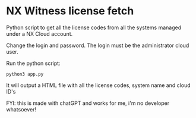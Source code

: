 # NX Witness license fetch

Python script to get all the license codes from all the systems managed under a NX Cloud account.

Change the login and password.
The login must be the administrator cloud user.

Run the python script:
```
python3 app.py
```

It will output a HTML file with all the license codes, system name and cloud ID's


FYI: this is made with chatGPT and works for me, i'm no developer whatsoever!
